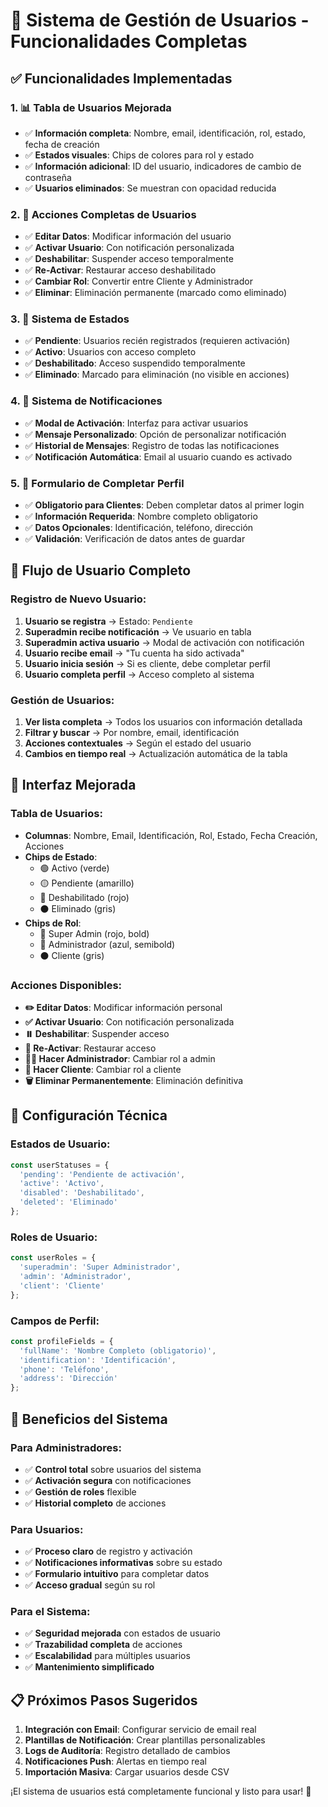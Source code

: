 # 👥 Sistema de Gestión de Usuarios - Funcionalidades Completas

## ✅ **Funcionalidades Implementadas**

### **1. 📊 Tabla de Usuarios Mejorada**
- ✅ **Información completa**: Nombre, email, identificación, rol, estado, fecha de creación
- ✅ **Estados visuales**: Chips de colores para rol y estado
- ✅ **Información adicional**: ID del usuario, indicadores de cambio de contraseña
- ✅ **Usuarios eliminados**: Se muestran con opacidad reducida

### **2. 🎯 Acciones Completas de Usuarios**
- ✅ **Editar Datos**: Modificar información del usuario
- ✅ **Activar Usuario**: Con notificación personalizada
- ✅ **Deshabilitar**: Suspender acceso temporalmente
- ✅ **Re-Activar**: Restaurar acceso deshabilitado
- ✅ **Cambiar Rol**: Convertir entre Cliente y Administrador
- ✅ **Eliminar**: Eliminación permanente (marcado como eliminado)

### **3. 🔐 Sistema de Estados**
- ✅ **Pendiente**: Usuarios recién registrados (requieren activación)
- ✅ **Activo**: Usuarios con acceso completo
- ✅ **Deshabilitado**: Acceso suspendido temporalmente
- ✅ **Eliminado**: Marcado para eliminación (no visible en acciones)

### **4. 📧 Sistema de Notificaciones**
- ✅ **Modal de Activación**: Interfaz para activar usuarios
- ✅ **Mensaje Personalizado**: Opción de personalizar notificación
- ✅ **Historial de Mensajes**: Registro de todas las notificaciones
- ✅ **Notificación Automática**: Email al usuario cuando es activado

### **5. 📝 Formulario de Completar Perfil**
- ✅ **Obligatorio para Clientes**: Deben completar datos al primer login
- ✅ **Información Requerida**: Nombre completo obligatorio
- ✅ **Datos Opcionales**: Identificación, teléfono, dirección
- ✅ **Validación**: Verificación de datos antes de guardar

## 🎯 **Flujo de Usuario Completo**

### **Registro de Nuevo Usuario:**
1. **Usuario se registra** → Estado: `Pendiente`
2. **Superadmin recibe notificación** → Ve usuario en tabla
3. **Superadmin activa usuario** → Modal de activación con notificación
4. **Usuario recibe email** → "Tu cuenta ha sido activada"
5. **Usuario inicia sesión** → Si es cliente, debe completar perfil
6. **Usuario completa perfil** → Acceso completo al sistema

### **Gestión de Usuarios:**
1. **Ver lista completa** → Todos los usuarios con información detallada
2. **Filtrar y buscar** → Por nombre, email, identificación
3. **Acciones contextuales** → Según el estado del usuario
4. **Cambios en tiempo real** → Actualización automática de la tabla

## 🎨 **Interfaz Mejorada**

### **Tabla de Usuarios:**
- **Columnas**: Nombre, Email, Identificación, Rol, Estado, Fecha Creación, Acciones
- **Chips de Estado**: 
  - 🟢 Activo (verde)
  - 🟡 Pendiente (amarillo)
  - 🔴 Deshabilitado (rojo)
  - ⚫ Eliminado (gris)
- **Chips de Rol**:
  - 🔴 Super Admin (rojo, bold)
  - 🔵 Administrador (azul, semibold)
  - ⚫ Cliente (gris)

### **Acciones Disponibles:**
- **✏️ Editar Datos**: Modificar información personal
- **✅ Activar Usuario**: Con notificación personalizada
- **⏸️ Deshabilitar**: Suspender acceso
- **🔄 Re-Activar**: Restaurar acceso
- **👨‍💼 Hacer Administrador**: Cambiar rol a admin
- **👤 Hacer Cliente**: Cambiar rol a cliente
- **🗑️ Eliminar Permanentemente**: Eliminación definitiva

## 🔧 **Configuración Técnica**

### **Estados de Usuario:**
```javascript
const userStatuses = {
  'pending': 'Pendiente de activación',
  'active': 'Activo',
  'disabled': 'Deshabilitado',
  'deleted': 'Eliminado'
};
```

### **Roles de Usuario:**
```javascript
const userRoles = {
  'superadmin': 'Super Administrador',
  'admin': 'Administrador',
  'client': 'Cliente'
};
```

### **Campos de Perfil:**
```javascript
const profileFields = {
  'fullName': 'Nombre Completo (obligatorio)',
  'identification': 'Identificación',
  'phone': 'Teléfono',
  'address': 'Dirección'
};
```

## 🚀 **Beneficios del Sistema**

### **Para Administradores:**
- ✅ **Control total** sobre usuarios del sistema
- ✅ **Activación segura** con notificaciones
- ✅ **Gestión de roles** flexible
- ✅ **Historial completo** de acciones

### **Para Usuarios:**
- ✅ **Proceso claro** de registro y activación
- ✅ **Notificaciones informativas** sobre su estado
- ✅ **Formulario intuitivo** para completar datos
- ✅ **Acceso gradual** según su rol

### **Para el Sistema:**
- ✅ **Seguridad mejorada** con estados de usuario
- ✅ **Trazabilidad completa** de acciones
- ✅ **Escalabilidad** para múltiples usuarios
- ✅ **Mantenimiento simplificado**

## 📋 **Próximos Pasos Sugeridos**

1. **Integración con Email**: Configurar servicio de email real
2. **Plantillas de Notificación**: Crear plantillas personalizables
3. **Logs de Auditoría**: Registro detallado de cambios
4. **Notificaciones Push**: Alertas en tiempo real
5. **Importación Masiva**: Cargar usuarios desde CSV

¡El sistema de usuarios está completamente funcional y listo para usar! 🎉






